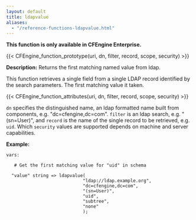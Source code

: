 ```yaml
---
layout: default
title: ldapvalue
aliases:
  - "/reference-functions-ldapvalue.html"
---
```


**This function is only available in CFEngine Enterprise.**

{{< CFEngine_function_prototype(uri, dn, filter, record, scope, security) >}}

**Description:** Returns the first matching named value from ldap.

This function retrieves a single field from a single LDAP record
identified by the search parameters. The first matching value it taken.

{{< CFEngine_function_attributes(uri, dn, filter, record, scope, security) >}}

`dn` specifies the distinguished name, an ldap formatted name built from
components, e.g. "dc=cfengine,dc=com". `filter` is an ldap search, e.g.
"(sn=User)", and `record` is the name of the single record to be retrieved,
e.g. `uid`. Which `security` values are supported depends on machine and
server capabilities.

**Example:**

```cf3
vars:

   # Get the first matching value for "uid" in schema

  "value" string => ldapvalue(
                             "ldap://ldap.example.org",
                             "dc=cfengine,dc=com",
                             "(sn=User)",
                             "uid",
                             "subtree",
                             "none"
                             );
```
